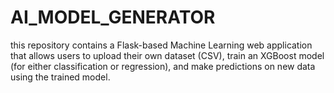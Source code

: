 # AI_MODEL_GENERATOR
this repository contains a Flask-based Machine Learning web application that allows users to upload their own dataset (CSV), train an XGBoost model (for either classification or regression), and make predictions on new data using the trained model.
